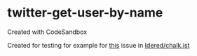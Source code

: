 # twitter-get-user-by-name
Created with CodeSandbox

Created for testing for example for [this](https://github.com/Idered/chalk.ist/issues/9#issue-1213434635) issue in [Idered/chalk.ist](https://github.com/Idered/chalk.ist)
